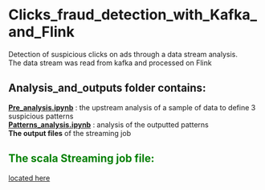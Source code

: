 # Clicks_fraud_detection_with_Kafka_and_Flink
Detection of suspicious clicks on ads through a data stream analysis.  
The data stream was read from kafka and processed on Flink  

## Analysis_and_outputs folder contains: 
[__Pre_analysis.ipynb__](https://github.com/Nada-S/Clicks_fraud_detection_with_Kafka_and_Flink/blob/master/Analysis_and_outputs/Pre_analysis.ipynb) : the upstream analysis of a sample of data to define 3 suspicious patterns  
[__Patterns_analysis.ipynb__](https://github.com/Nada-S/Clicks_fraud_detection_with_Kafka_and_Flink/blob/master/Analysis_and_outputs/Patterns_analysis.ipynb) : analysis of the outputted patterns     
__The output files__ of the streaming job  

## <font color='green'> The scala Streaming job file: </font>  
[located here](https://github.com/Nada-S/Clicks_fraud_detection_with_Kafka_and_Flink/blob/master/src/main/scala/org/apache/flink/StreamingJob.scala)
